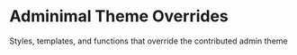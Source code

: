 # Adminimal Theme Overrides
Styles, templates, and functions that override the contributed admin theme
